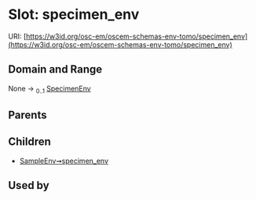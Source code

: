 
# Slot: specimen_env



URI: [https://w3id.org/osc-em/oscem-schemas-env-tomo/specimen_env](https://w3id.org/osc-em/oscem-schemas-env-tomo/specimen_env)


## Domain and Range

None &#8594;  <sub>0..1</sub> [SpecimenEnv](SpecimenEnv.md)

## Parents


## Children

 *  [SampleEnv➞specimen_env](SampleEnv_specimen_env.md)

## Used by

